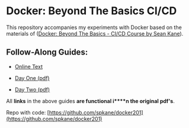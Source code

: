 # Docker: Beyond The Basics CI/CD

This repository accompanies my experiments with Docker based on the materials of ([Docker: Beyond The Basics - CI/CD Course by Sean Kane](http://click.et.oreilly.com/?qs=60591965ff20c240e7eee8b58c483ff3b28a3a1b9ef26814bd0e0c66b853f933eb61989caf1f5971a415f1318184ee19d064c8d589cf083e22f2bf456c777b77)).

## Follow-Along Guides: 

- [Online Text](https://gist.github.com/spkane/9dac69221c288690ae40f07f5a82ea62)

- [Day One (pdf)](https://github.com/excelsiorsoft/docker-beyond-the-basics-ci-cd/blob/master/dayOne.pdf)
- [Day Two (pdf)](https://github.com/excelsiorsoft/docker-beyond-the-basics-ci-cd/blob/master/dayTwo.pdf)

All **links** in the above guides **are functional i****n the original pdf's**.


Repo with code: 
[https://github.com/spkane/docker201](https://github.com/spkane/docker201)